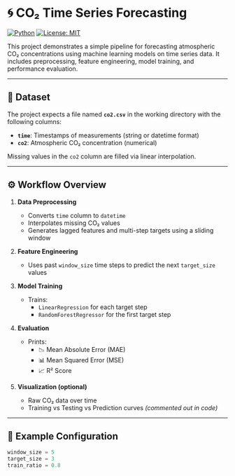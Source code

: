 # 🌀 CO₂ Time Series Forecasting

[![Python](https://img.shields.io/badge/python-3.7%2B-blue.svg)](https://www.python.org/)
[![License: MIT](https://img.shields.io/badge/License-MIT-green.svg)](https://opensource.org/licenses/MIT)

This project demonstrates a simple pipeline for forecasting atmospheric CO₂ concentrations using machine learning models on time series data. It includes preprocessing, feature engineering, model training, and performance evaluation.

---

## 📂 Dataset

The project expects a file named **`co2.csv`** in the working directory with the following columns:

- **`time`**: Timestamps of measurements (string or datetime format)
- **`co2`**: Atmospheric CO₂ concentration (numerical)

Missing values in the `co2` column are filled via linear interpolation.

---

## ⚙️ Workflow Overview

1. **Data Preprocessing**
   - Converts `time` column to `datetime`
   - Interpolates missing CO₂ values
   - Generates lagged features and multi-step targets using a sliding window

2. **Feature Engineering**
   - Uses past `window_size` time steps to predict the next `target_size` values

3. **Model Training**
   - Trains:
     - `LinearRegression` for each target step
     - `RandomForestRegressor` for the first target step
     
4. **Evaluation**
   - Prints:
     - 📉 Mean Absolute Error (MAE)
     - 📊 Mean Squared Error (MSE)
     - 📈 R² Score

5. **Visualization (optional)**
   - Raw CO₂ data over time
   - Training vs Testing vs Prediction curves *(commented out in code)*

---

## 🧪 Example Configuration

```python
window_size = 5
target_size = 3
train_ratio = 0.8
